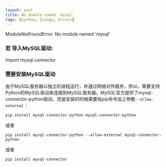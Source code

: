 ```yaml
---
layout: post
title: No module named 'mysql'
tags: [python, Django, Errors]
---
```


ModuleNotFoundError: No module named 'mysql'

### 若 导入MySQL驱动:

 import mysql.connector

### 需要安装MySQL驱动

由于MySQL服务器以独立的进程运行，并通过网络对外服务，所以，需要支持Python的MySQL驱动来连接到MySQL服务器。MySQL官方提供了mysql-connector-python驱动，但是安装的时候需要给pip命令加上参数`--allow-external`：

```undefined
pip install mysql-connector-python mysql-connector-python
```

或者

```
pip install mysql-connector-python --allow-external mysql-connector-python
```

 或者

```undefined
pip install mysql-connector
```